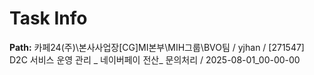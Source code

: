 # Task Info

**Path:** 카페24(주)\본사사업장\[CG]MI본부\MIH그룹\BVO팀 / yjhan / [271547] D2C 서비스 운영 관리 _ 네이버페이 전산_ 문의처리 / 2025-08-01_00-00-00


